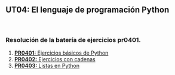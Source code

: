 ## UT04: El lenguaje de programación Python

<br>

### Resolución de la batería de ejercicios pr0401.


1. [**PR0401:** Ejercicios básicos de Python](./pr0401/pr0401.md)
2. [**PR0402:** Ejercicios con cadenas](./pr0402/pr0402.md)
3. [**PR0403:** Listas en Python](./pr0403/pr0403.md)

